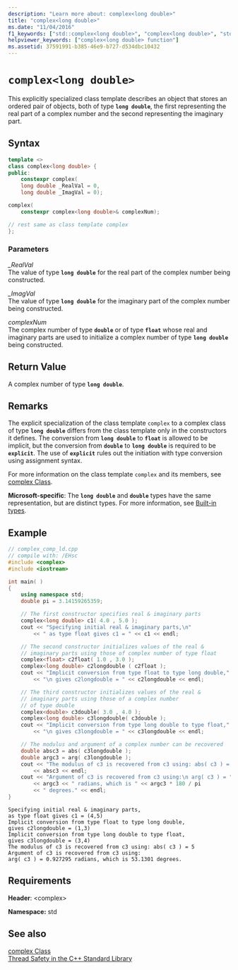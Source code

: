 ```yaml
---
description: "Learn more about: complex<long double>"
title: "complex<long double>"
ms.date: "11/04/2016"
f1_keywords: ["std::complex<long double>", "complex<long double>", "std.complex<long double>"]
helpviewer_keywords: ["complex<long double> function"]
ms.assetid: 37591991-b385-46e9-b727-d534dbc10432
---
```

# `complex<long double>`

This explicitly specialized class template describes an object that stores an ordered pair of objects, both of type **`long double`**, the first representing the real part of a complex number and the second representing the imaginary part.

## Syntax

```cpp
template <>
class complex<long double> {
public:
    constexpr complex(
    long double _RealVal = 0,
    long double _ImagVal = 0);

complex(
    constexpr complex<long double>& complexNum);

// rest same as class template complex
};
```

### Parameters

*_RealVal*\
The value of type **`long double`** for the real part of the complex number being constructed.

*_ImagVal*\
The value of type **`long double`** for the imaginary part of the complex number being constructed.

*complexNum*\
The complex number of type **`double`** or of type **`float`** whose real and imaginary parts are used to initialize a complex number of type **`long double`** being constructed.

## Return Value

A complex number of type **`long double`**.

## Remarks

The explicit specialization of the class template `complex` to a complex class of type **`long double`** differs from the class template only in the constructors it defines. The conversion from **`long double`** to **`float`** is allowed to be implicit, but the conversion from **`double`** to **`long double`** is required to be **`explicit`**. The use of **`explicit`** rules out the initiation with type conversion using assignment syntax.

For more information on the class template `complex` and its members, see [complex Class](../standard-library/complex-class.md).

**Microsoft-specific**: The **`long double`** and **`double`** types have the same representation, but are distinct types. For more information, see [Built-in types](../cpp/fundamental-types-cpp.md).

## Example

```cpp
// complex_comp_ld.cpp
// compile with: /EHsc
#include <complex>
#include <iostream>

int main( )
{
    using namespace std;
    double pi = 3.14159265359;

    // The first constructor specifies real & imaginary parts
    complex<long double> c1( 4.0 , 5.0 );
    cout << "Specifying initial real & imaginary parts,\n"
        << " as type float gives c1 = " << c1 << endl;

    // The second constructor initializes values of the real &
    // imaginary parts using those of complex number of type float
    complex<float> c2float( 1.0 , 3.0 );
    complex<long double> c2longdouble ( c2float );
    cout << "Implicit conversion from type float to type long double,"
        << "\n gives c2longdouble = " << c2longdouble << endl;

    // The third constructor initializes values of the real &
    // imaginary parts using those of a complex number
    // of type double
    complex<double> c3double( 3.0 , 4.0 );
    complex<long double> c3longdouble( c3double );
    cout << "Implicit conversion from type long double to type float,"
        << "\n gives c3longdouble = " << c3longdouble << endl;

    // The modulus and argument of a complex number can be recovered
    double absc3 = abs( c3longdouble );
    double argc3 = arg( c3longdouble );
    cout << "The modulus of c3 is recovered from c3 using: abs( c3 ) = "
        << absc3 << endl;
    cout << "Argument of c3 is recovered from c3 using:\n arg( c3 ) = "
        << argc3 << " radians, which is " << argc3 * 180 / pi
        << " degrees." << endl;
}
```

```Output
Specifying initial real & imaginary parts,
as type float gives c1 = (4,5)
Implicit conversion from type float to type long double,
gives c2longdouble = (1,3)
Implicit conversion from type long double to type float,
gives c3longdouble = (3,4)
The modulus of c3 is recovered from c3 using: abs( c3 ) = 5
Argument of c3 is recovered from c3 using:
arg( c3 ) = 0.927295 radians, which is 53.1301 degrees.
```

## Requirements

**Header**: \<complex>

**Namespace:** std

## See also

[complex Class](../standard-library/complex-class.md)\
[Thread Safety in the C++ Standard Library](../standard-library/thread-safety-in-the-cpp-standard-library.md)
